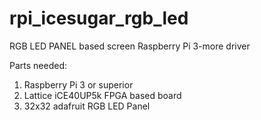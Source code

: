 # rpi_icesugar_rgb_led
RGB LED PANEL based screen Raspberry Pi 3-more driver

Parts needed:
1. Raspberry Pi 3 or superior
2. Lattice iCE40UP5k FPGA based board
3. 32x32 adafruit RGB LED Panel
